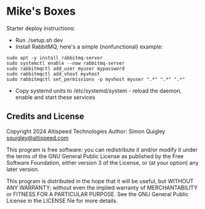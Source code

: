 # Mike's Boxes

Starter deploy instructions:

 - Run ./setup.sh dev
 - Install RabbitMQ, here's a simple (nonfunctional) example:
```
sudo apt -y install rabbitmq-server
sudo systemctl enable --now rabbitmq-server
sudo rabbitmqctl add_user myuser mypassword
sudo rabbitmqctl add_vhost myvhost
sudo rabbitmqctl set_permissions -p myvhost myuser ".*" ".*" ".*"
```
 - Copy systemd units to /etc/systemd/system - reload the daemon, enable and start these services

## Credits and License

Copyright 2024 Altispeed Technologies
Author: Simon Quigley <squigley@altispeed.com>

This program is free software: you can redistribute it and/or modify it under the terms of the GNU General Public License as published by the Free Software Foundation, either version 3 of the License, or (at your option) any later version.

This program is distributed in the hope that it will be useful, but WITHOUT ANY WARRANTY; without even the implied warranty of MERCHANTABILITY or FITNESS FOR A PARTICULAR PURPOSE. See the GNU General Public License in the LICENSE file for more details.
